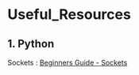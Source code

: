 # Useful_Resources
## 1. Python
Sockets : [Beginners Guide - Sockets](https://realpython.com/python-sockets/)

